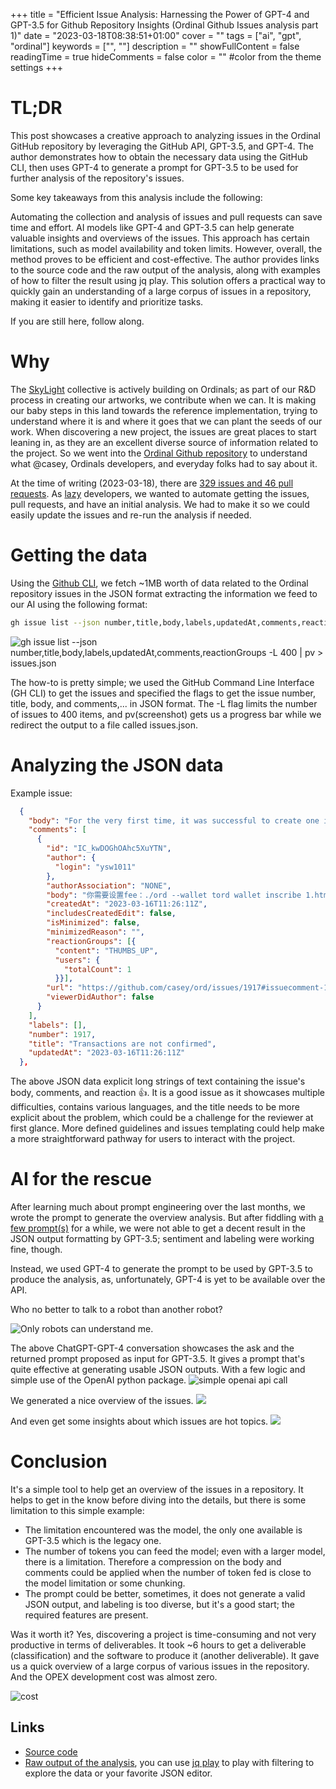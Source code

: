 +++
title = "Efficient Issue Analysis: Harnessing the Power of GPT-4 and GPT-3.5 for Github Repository Insights (Ordinal Github Issues analysis part 1)"
date = "2023-03-18T08:38:51+01:00"
cover = ""
tags = ["ai", "gpt", "ordinal"]
keywords = ["", ""]
description = ""
showFullContent = false
readingTime = true
hideComments = false
color = "" #color from the theme settings
+++

# TL;DR

This post showcases a creative approach to analyzing issues in the Ordinal GitHub repository by leveraging the GitHub API, GPT-3.5, and GPT-4. The author demonstrates how to obtain the necessary data using the GitHub CLI, then uses GPT-4 to generate a prompt for GPT-3.5 to be used for further analysis of the repository's issues.

Some key takeaways from this analysis include the following:

Automating the collection and analysis of issues and pull requests can save time and effort.
AI models like GPT-4 and GPT-3.5 can help generate valuable insights and overviews of the issues.
This approach has certain limitations, such as model availability and token limits. However, overall, the method proves to be efficient and cost-effective.
The author provides links to the source code and the raw output of the analysis, along with examples of how to filter the result using jq play. This solution offers a practical way to quickly gain an understanding of a large corpus of issues in a repository, making it easier to identify and prioritize tasks.

If you are still here, follow along.

# Why

The [SkyLight](https://sky-light-sl.com/) collective is actively building on Ordinals; as part of our R&D process in creating our artworks, we contribute when we can.
It is making our baby steps in this land towards the reference implementation, trying to understand where it is and where it goes that we can plant the seeds of our work.
When discovering a new project, the issues are great places to start leaning in, as they are an excellent diverse source of information related to the project.
So we went into the [Ordinal Github repository](https://github.com/casey/ord) to understand what @casey, Ordinals developers, and everyday folks had to say about it.

At the time of writing (2023-03-18), there are [329 issues and 46 pull requests](https://github.com/casey/ord/issues). As [lazy](https://en.wikipedia.org/wiki/Lazy_evaluation) developers, we wanted to automate getting the issues, pull requests, and have an initial analysis. We had to make it so we could easily update the issues and re-run the analysis if needed.

# Getting the data

Using the [Github CLI](https://cli.github.com/), we fetch ~1MB worth of data related to the Ordinal repository issues in the JSON format extracting the information we feed to our AI using the following format:

```bash
gh issue list --json number,title,body,labels,updatedAt,comments,reactionGroups -L 400 > issues.json
```

![gh issue list --json number,title,body,labels,updatedAt,comments,reactionGroups -L 400 | pv > issues.json](/img/posts/analyzing-ordinal-github-issues/2023-03-18-090742_1308x84_scrot.png)

The how-to is pretty simple; we used the GitHub Command Line Interface (GH CLI) to get the issues and specified the flags to get the issue number, title, body, and comments,... in JSON format. The -L flag limits the number of issues to 400 items, and pv(screenshot) gets us a progress bar while we redirect the output to a file called issues.json.

# Analyzing the JSON data

Example issue:
```json
  {
    "body": "For the very first time, it was successful to create one inscription, now transactions are not confirmed, I suspect because of the small fee rate\r\n\r\n<img width=\"557\" alt=\"Снимок экрана 2023-03-11 в 21 30 29\" src=\"https://user-images.githubusercontent.com/53757772/224508408-186dad47-3935-4ad7-8032-5985409a87ff.png\">\r\n\r\n<img width=\"804\" alt=\"Снимок экрана 2023-03-11 в 21 35 40\" src=\"https://user-images.githubusercontent.com/53757772/224508424-16d5f897-0e83-4a04-8c32-73930e2527fe.png\">\r\n\r\nThe balance is completely debited\r\n\r\n<img width=\"563\" alt=\"Снимок экрана 2023-03-11 в 21 36 35\" src=\"https://user-images.githubusercontent.com/53757772/224508755-b202f4e0-dd2e-40cc-bea2-cdd10522bbe8.png\">\r\n\r\n<img width=\"570\" alt=\"Снимок экрана 2023-03-11 в 21 37 04\" src=\"https://user-images.githubusercontent.com/53757772/224508790-e461a21c-8f2e-4a51-962f-cf6171d4b56e.png\">\r\n\r\nhttps://mempool.space/tx/b8d7cd6ba8e2c3387d6c1dfd33ef542ed82aa36425a9a7c2f903a803aaca7015\r\n\r\n\r\n\r\n\r\n\r\nHelp me )",
    "comments": [
      {
        "id": "IC_kwDOGhOAhc5XuYTN",
        "author": {
          "login": "ysw1011"
        },
        "authorAssociation": "NONE",
        "body": "你需要设置fee：./ord --wallet tord wallet inscribe 1.html --fee-rate 6，但是你没有，所以你只能等，有一个清除本地内存池交易的bitcoin cli命令，但是我不建议你用，因为会把你钱包里数据给搞丢。所以你只能等。或者创建一个新钱包，把当前钱包余额转过去 同来产生新的UTXO",
        "createdAt": "2023-03-16T11:26:11Z",
        "includesCreatedEdit": false,
        "isMinimized": false,
        "minimizedReason": "",
        "reactionGroups": [{
          "content": "THUMBS_UP",
          "users": {
            "totalCount": 1
          }}],
        "url": "https://github.com/casey/ord/issues/1917#issuecomment-1471775949",
        "viewerDidAuthor": false
      }
    ],
    "labels": [],
    "number": 1917,
    "title": "Transactions are not confirmed",
    "updatedAt": "2023-03-16T11:26:11Z"
  },
```

The above JSON data explicit long strings of text containing the issue's body, comments, and reaction :+1:.
It is a good issue as it showcases multiple difficulties, contains various languages, and the title needs to be more explicit about the problem, which could be a challenge for the reviewer at first glance. More defined guidelines and issues templating could help make a more straightforward pathway for users to interact with the project.

# AI for the rescue

After learning much about prompt engineering over the last months, we wrote the prompt to generate the overview analysis. But after fiddling with [a few prompt(s)](https://github.com/Magicking/awesome-chatgpt) for a while, we were not able to get a decent result in the JSON output formatting by GPT-3.5; sentiment and labeling were working fine, though.

Instead, we used GPT-4 to generate the prompt to be used by GPT-3.5 to produce the analysis, as, unfortunately, GPT-4 is yet to be available over the API.

Who no better to talk to a robot than another robot?

![Only robots can understand me.](/img/posts/analyzing-ordinal-github-issues/2023-03-18-090255_1180x1594_scrot.png)

The above ChatGPT-GPT-4 conversation showcases the ask and the returned prompt proposed as input for GPT-3.5.
It gives a prompt that's quite effective at generating usable JSON outputs.
With a few logic and simple use of the OpenAI python package.
![simple openai api call](/img/posts/analyzing-ordinal-github-issues/2023-03-18-094526_1579x209_scrot.png)

We generated a nice overview of the issues.
![](/img/posts/analyzing-ordinal-github-issues/2023-03-18-080232_3650x783_scrot.png)

And even get some insights about which issues are hot topics.
![](/img/posts/analyzing-ordinal-github-issues/2023-03-18-090208_1272x258_scrot.png)

# Conclusion

It's a simple tool to help get an overview of the issues in a repository. It helps to get in the know before diving into the details, but there is some limitation to this simple example:
 - The limitation encountered was the model, the only one available is GPT-3.5 which is the legacy one.
 - The number of tokens you can feed the model; even with a larger model, there is a limitation. Therefore a compression on the body and comments could be applied when the number of token fed is close to the model limitation or some chunking.
 - The prompt could be better, sometimes, it does not generate a valid JSON output, and labeling is too diverse, but it's a good start; the required features are present.

 Was it worth it? Yes, discovering a project is time-consuming and not very productive in terms of deliverables.
 It took ~6 hours to get a deliverable (classification) and the software to produce it (another deliverable). It gave us a quick overview of a large corpus of various issues in the repository. And the OPEX development cost was almost zero.

![cost](/img/posts/analyzing-ordinal-github-issues/2023-03-18-090227_857x138_scrot.png)

## Links
  - [Source code](https://github.com/Magicking/openai-issues-analysis/)
  - [Raw output of the analysis](https://github.com/Magicking/openai-issues-analysis/blob/main/classifiedIssue.json), you can use [jq play](https://jqplay.org/s/6w5H0bE1uXi) to play with filtering to explore the data or your favorite JSON editor.
